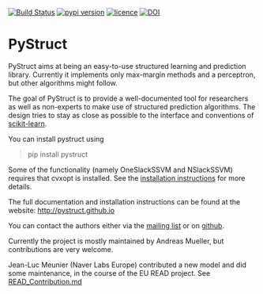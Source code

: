[![Build Status](https://travis-ci.org/pystruct/pystruct.png)](https://travis-ci.org/pystruct/pystruct)
[![pypi version](http://img.shields.io/pypi/v/pystruct.svg?style=flat)](https://pypi.python.org/pypi/pystruct/)
[![licence](http://img.shields.io/badge/licence-BSD-blue.svg?style=flat)](https://github.com/pystruct/pystruct/blob/master/LICENSE)
[![DOI](https://zenodo.org/badge/21369/pystruct/pystruct.svg)](https://zenodo.org/badge/latestdoi/21369/pystruct/pystruct)



PyStruct
========

PyStruct aims at being an easy-to-use structured learning and prediction library.
Currently it implements only max-margin methods and a perceptron, but other algorithms
might follow.

The goal of PyStruct is to provide a well-documented tool for researchers as well as non-experts
to make use of structured prediction algorithms.
The design tries to stay as close as possible to the interface and conventions
of [scikit-learn](http://scikit-learn.org).

You can install pystruct using

> pip install pystruct

Some of the functionality (namely OneSlackSSVM and NSlackSSVM) requires that cvxopt is installed.
See the [installation instructions](http://pystruct.github.io/intro.html) for more details.

The full documentation and installation instructions can be found at the website:
http://pystruct.github.io

You can contact the authors either via the [mailing list](https://groups.google.com/forum/#!forum/pystruct)
or on [github](https://github.com/pystruct/pystruct).

Currently the project is mostly maintained by Andreas Mueller, but contributions are very welcome.

Jean-Luc Meunier (Naver Labs Europe) contributed a new model and did some maintenance, in the course of the EU READ project. See [READ_Contribution.md](https://github.com/pystruct/pystruct/blob/master/READ_Contribution.md)

